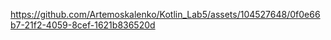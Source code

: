 https://github.com/Artemoskalenko/Kotlin_Lab5/assets/104527648/0f0e66b7-21f2-4059-8cef-1621b836520d

